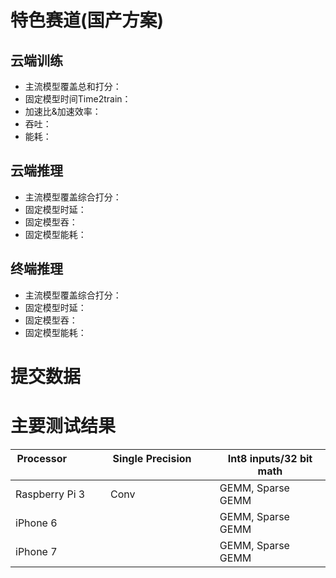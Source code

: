 # 特色赛道(国产方案)

## 云端训练
- 主流模型覆盖总和打分：
- 固定模型时间Time2train：
- 加速比&加速效率：
- 吞吐：
- 能耗：

## 云端推理
- 主流模型覆盖综合打分：
- 固定模型时延：
- 固定模型吞：
- 固定模型能耗：

## 终端推理
- 主流模型覆盖综合打分：
- 固定模型时延：
- 固定模型吞：
- 固定模型能耗：

# 提交数据


# 主要测试结果

| Processor                  | Single Precision             | Int8 inputs/32 bit math | 
|-----------------------|------------------|-----------------------|
| Raspberry Pi 3        | Conv                         | GEMM, Sparse GEMM               |
| iPhone 6              |                              | GEMM, Sparse GEMM               |
| iPhone 7              |                              | GEMM, Sparse GEMM               |
